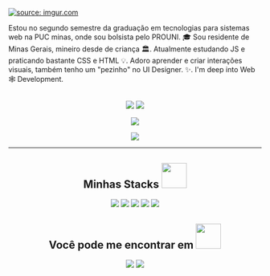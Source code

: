 <a href="https://imgur.com/l1swGBN"><img src="https://i.imgur.com/l1swGBN.jpg" title="source: imgur.com" /></a>



<p align="center">

  Estou no segundo semestre da graduação em tecnologias para sistemas web na PUC minas, onde sou bolsista pelo PROUNI. 🎓 Sou residente de Minas Gerais, mineiro desde de criança 🏛. Atualmente estudando JS e praticando bastante CSS e HTML 💡. Adoro aprender e criar interações visuais, também tenho um "pezinho" no UI Designer. ✨. I'm deep into Web 🕸️ Development.
</p>  


##


<p align = "center">
  <img  src = "https://github-readme-stats.vercel.app/api?username=Cristhyam-Augusto&show_icons=true&theme=radical&line_height=27">
  <img src = "https://github-readme-stats.vercel.app/api/top-langs/?username=Cristhyam-Augusto&hide=html,css,java,shaderlab,kotlin,hlsl&theme=radical">
</p>

<p align = "center">
 <img  src="https://github-readme-streak-stats.herokuapp.com/?user=Cristhyam-Augusto&show_icons=true&locale=en&layout=compact&theme=radical&line_height=0" />
</p> 

<p align = "center">
 <img src="https://activity-graph.herokuapp.com/graph?username=Cristhyam-Augusto&theme=redical">
</p> 
<hr>


<h2 align="center">Minhas Stacks <img src="https://github.com/ritik307/ritik307/blob/main/images/laptop.gif" width="50"></h2>

<p align="center">
<img src="https://img.shields.io/badge/-HTML5-E34F26?style=flat-square&logo=html5&logoColor=white"/>
<img src="https://img.shields.io/badge/-CSS3-1572B6?style=flat-square&logo=css3"/>
<img src="https://img.shields.io/badge/-JavaScript-black?style=flat-square&logo=javascript"/>
<img src="https://img.shields.io/badge/-Git-black?style=flat-square&logo=git"/>
<img src="https://img.shields.io/badge/-GitHub-black?style=flat-square&logo=github"/>
</p>

 
<h2 align="center">Você pode me encontrar em <img src="https://media0.giphy.com/media/jqNPzdTTxQfOgOqpO4/source.gif" width="50"></h2>

<p align="center">
 <img src="https://img.shields.io/badge/-Cristhyam-c14438?style=flat-square&logo=Gmail&logoColor=white&link=mailto:cristhyanmoc@gmail.com"/>
</a>
<a href="https://www.linkedin.com/in/cristhyam-augusto-75677a232/">
 <img src="https://img.shields.io/badge/-Cristhyam-blue?style=flat-square&logo=Linkedin&logoColor=white&link=https://www.linkedin.com/in/ritik-rawal-698a18142/"/>
</a>
</p>
 

</div>

